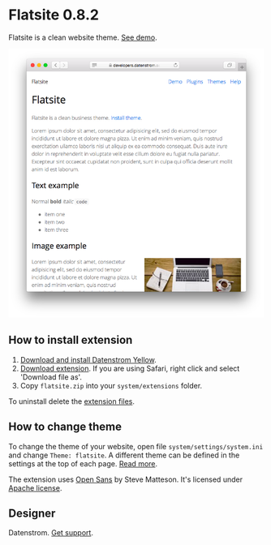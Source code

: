 Flatsite 0.8.2
==============
Flatsite is a clean website theme. [See demo](https://developers.datenstrom.se/themes/flatsite).

<p align="center"><img src="flatsite-screenshot.png?raw=true" alt="Screenshot"></p>

## How to install extension

1. [Download and install Datenstrom Yellow](https://github.com/datenstrom/yellow/).
2. [Download extension](https://github.com/datenstrom/yellow-extensions/raw/master/zip/flatsite.zip). If you are using Safari, right click and select 'Download file as'.
3. Copy `flatsite.zip` into your `system/extensions` folder.

To uninstall delete the [extension files](update.ini).

## How to change theme

To change the theme of your website, open file `system/settings/system.ini` and change `Theme: flatsite`. A different theme can be defined in the settings at the top of each page. [Read more](https://developers.datenstrom.se/help/adjusting-system#system-settings).

The extension uses [Open Sans](http://www.opensans.com) by Steve Matteson. It's licensed under [Apache license](https://opensource.org/licenses/Apache-2.0).

## Designer

Datenstrom. [Get support](https://developers.datenstrom.se/help/support).
